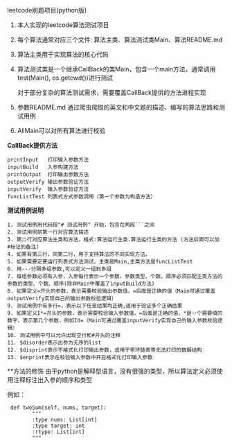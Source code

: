 leetcode刷题项目(python版)


1. 本人实现的leetcode算法测试项目
2. 每个算法通常对应三个文件: 算法主类、算法测试类Main、算法README.md
3. 算法主类用于实现算法的核心代码
4. 算法测试类是一个继承CallBack的类Main，包含一个main方法，通常调用test(Main(), os.getcwd())进行测试

   对于部分复杂的算法测试需求，需要覆盖CallBack提供的方法进程实现

5. 参数README.md 通过爬虫爬取的英文和中文题的描述、编写的算法思路和测试用例
7. AllMain可以对所有算法进行校验

**CallBack提供方法**

```
printInput   打印输入参数方法
inputBuild   入参构建方法
printOutput  打印输出参数方法
outputVerify 输出参数验证方法
inputVerify  输入参数验证方法
funcListTest 列表式方式参数调用（第一个参数为构造方法）
```

**测试用例说明**
```
1. 测试用例用代码段"# 测试用例" 开始，包含在两段```之间
2. 测试用例前第一行对应算法描述
3. 第二行对应算法主类和方法，格式:算法运行主类.算法运行主类的方法 (方法后面可以加 #标记的备注)
4. 如果有第三行，同第二行，用于支持算法的不同实现方法。
5. 如果需要定要运行列表式方法测试，主类是Main,主类方法是funcListTest
6. 用---分隔多组参数,可以定义一组到多组
7. 每组参数必须有入参，入参每行表示一个参数，参数类型、个数、顺序必须匹配主类方法的参数的类型、个数、顺序(除非Main中覆盖了inputBuild方法)
8. 如果定义=开头的参数，表示需要校验输出参数值，=后面是正确的值（Main可通过覆盖outputVerify实现自己的输出参数校验逻辑）
9. 测试用例中有多行=，表示以下任意结果均正确,适用于验证多个正确结果
9. 如果定义I*=开头的参数，表示需要校验输入参数值，=后面是正确的值，*是一个需要填的数字，表示第几个参数，例如I0=（Main可通过覆盖inputVerify实现自己的输入参数校验逻辑）
10. 测试用例中可以允许出现空行和#开头的注释
11. $disorder表示出参为无序的list
12. $disprint表示不格式化打印输出参数，适用于带环链表等无法打印的数据结构
13. $enprint表示在校验输入参数中开启格式化打印输入参数

```

**方法的修饰
由于python是解释型语言，没有很强的类型，所以算法定义必须使用注释标注出入参的顺序和类型

例如：
```
 def twoSum(self, nums, target):
        """
        :type nums: List[int]
        :type target: int
        :rtype: List[int]
        """

```

